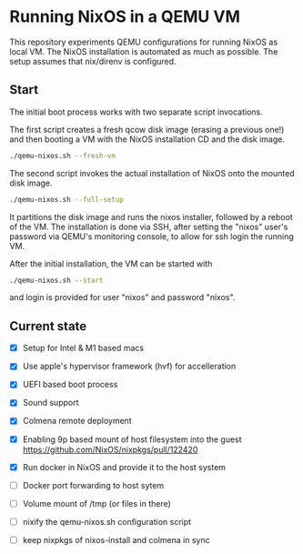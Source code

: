 # Running NixOS in a QEMU VM

This repository experiments QEMU configurations for running NixOS as local VM. The NixOS installation is automated as much as possible. The setup assumes that nix/direnv is configured.

## Start

The initial boot process works with two separate script invocations.

The first script creates a fresh qcow disk image (erasing a previous one!)
and then booting a VM with the NixOS installation CD and the disk image.
```sh
./qemu-nixos.sh --fresh-vm
```

The second script invokes the actual installation of NixOS onto the mounted disk  image.
```sh
./qemu-nixos.sh --full-setup
```
It partitions the disk image and runs the nixos installer, followed by a reboot of the VM. The installation is done via SSH, after setting the "nixos" user's password via QEMU's monitoring console, to allow for ssh login the running VM.

After the initial installation, the VM can be started with
```sh
./qemu-nixos.sh --start
```
and login is provided for user "nixos" and password "nixos".

## Current state

* [X] Setup for Intel & M1 based macs
* [X] Use apple's hypervisor framework (hvf) for accelleration
* [X] UEFI based boot process
* [X] Sound support
* [X] Colmena remote deployment
* [X] Enabling 9p based mount of host filesystem into the guest
	    https://github.com/NixOS/nixpkgs/pull/122420
* [X] Run docker in NixOS and provide it to the host system
* [ ] Docker port forwarding to host sytem
* [ ] Volume mount of /tmp (or files in there)
* [ ] nixify the qemu-nixos.sh configuration script
* [ ] keep nixpkgs of nixos-install and colmena in sync

